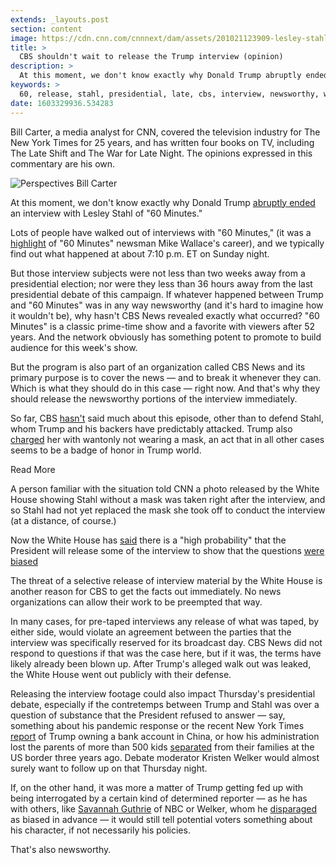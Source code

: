 ```yaml
--- 
extends: _layouts.post 
section: content 
image: https://cdn.cnn.com/cnnnext/dam/assets/201021123909-lesley-stahl-file-super-tease.jpg 
title: > 
  CBS shouldn't wait to release the Trump interview (opinion) 
description: > 
  At this moment, we don't know exactly why Donald Trump abruptly ended an interview with Lesley Stahl of "60 Minutes."Lots of people have walked out of interviews with "60 Minutes," (it was a highlight of "60 Minutes" newsman Mike Wallace's career), and we typically find out what happened at about 7:10 p.m.If whatever happened between Trump and "60 Minutes" was in any way newsworthy (and it's hard to imagine how it wouldn't be), why hasn't CBS News revealed exactly what occurred?"60 Minutes" is a classic prime-time show and a favorite with viewers after 52 years.So far, CBS hasn't said much about this episode, other than to defend Stahl, whom Trump and his backers have predictably attacked. 
keywords: > 
  60, release, stahl, presidential, late, cbs, interview, newsworthy, wait, weeks, trump, minutes, shouldnt, opinion 
date: 1603329936.534283 
--- 
```

<div><p class="zn-body__paragraph">Bill Carter, a media analyst for CNN, covered the television industry for The New York Times for 25 years, and has written four books on TV, including The Late Shift and The War for Late Night. The opinions expressed in this commentary are his own.</p><img src="//cdn.cnn.com/cnn/2018/images/10/11/perspectives-bill-carter.jpg" alt="Perspectives Bill Carter">
<p class="zn-body__paragraph speakable">At this moment, we don't know exactly why Donald Trump <a href="https://www.cnn.com/politics/live-news/us-election-news-10-21-2020/h_d3e9a17abba3d346e98979a226dda9af" target="_blank">abruptly ended</a> an interview with Lesley Stahl of "60 Minutes."</p><a></a><p>Lots of people have walked out of interviews with "60 Minutes," (it was a <a href="https://www.cnn.com/2019/07/25/entertainment/mike-wallace-is-here-review/index.html" target="_blank">highlight</a> of "60 Minutes" newsman Mike Wallace's career), and we typically find out what happened at about 7:10 p.m. ET on Sunday night.</p><p class="zn-body__paragraph speakable">But those interview subjects were not less than two weeks away from a presidential election; nor were they less than 36 hours away from the last presidential debate of this campaign. If whatever happened between Trump and "60 Minutes" was in any way newsworthy (and it's hard to imagine how it wouldn't be), why hasn't CBS News revealed exactly what occurred? "60 Minutes" is a classic prime-time show and a favorite with viewers after 52 years. And the network obviously has something potent to promote to build audience for this week's show.</p><p id="ad_rect_atf_02" class="ad-ad_rect_atf_02 ad-refresh-default"></p><p></p><p></p><ul class="cn cn-list-hierarchical-xs cn--idx-5 cn-zoneAdContainer"></ul><p class="zn-body__paragraph">But the program is also part of an organization called CBS News and its primary purpose is to cover the news &#8212; and to break it whenever they can. Which is what they should do in this case &#8212; right now. And that's why they should release the newsworthy portions of the interview immediately.</p><a></a><a></a><p>So far, CBS <a href="https://www.cnn.com/2020/10/20/politics/trump-interview-60-minutes/index.html" target="_blank">hasn't</a> said much about this episode, other than to defend Stahl, whom Trump and his backers have predictably attacked. Trump also <a href="https://twitter.com/realDonaldTrump/status/1318644698341408769?s=20" target="_blank">charged</a> her with wantonly not wearing a mask, an act that in all other cases seems to be a badge of honor in Trump world.</p><p class="read-more-gradient"></p><p class="read-more-link" id="js-body-read-more">Read More</p><p class="zn-body__paragraph">A person familiar with the situation told CNN a photo released by the White House showing Stahl without a mask was taken right after the interview, and so Stahl had not yet replaced the mask she took off to conduct the interview (at a distance, of course.) </p><a></a><a></a><p>Now the White House has <a href="https://www.cnn.com/2020/10/20/politics/trump-interview-60-minutes/index.html" target="_blank">said</a> there is a "high probability" that the President will release some of the interview to show that the questions <a href="https://twitter.com/realDonaldTrump/status/1318675787973840896" target="_blank">were biased</a> </p><p id="cnn-end-of-content" class="myFinance-widget"></p><p class="zn-body__paragraph">The threat of a selective release of interview material by the White House is another reason for CBS to get the facts out immediately. No news organizations can allow their work to be preempted that way.</p><p class="zn-body__paragraph">In many cases, for pre-taped interviews any release of what was taped, by either side, would violate an agreement between the parties that the interview was specifically reserved for its broadcast day. CBS News did not respond to questions if that was the case here, but if it was, the terms have likely already been blown up. After Trump's alleged walk out was leaked, the White House went out publicly with their defense. </p><a></a><a></a><p>Releasing the interview footage could also impact Thursday's presidential debate, especially if the contretemps between Trump and Stahl was over a question of substance that the President refused to answer &#8212; say, something about his pandemic response or the recent New York Times <a href="https://www.cnn.com/2020/10/20/politics/trump-china-taxes-financial-records/index.html" target="_blank">report</a> of Trump owning a bank account in China, or how his administration lost the parents of more than 500 kids <a href="https://www.cnn.com/2020/10/20/politics/children-separation-border/index.html" target="_blank">separated</a> from their families at the US border three years ago. Debate moderator Kristen Welker would almost surely want to follow up on that Thursday night.</p><p></p><ul class="cn cn-list-hierarchical-xs cn--idx-16 cn-zoneAdContainer"></ul><a></a><a></a><p>If, on the other hand, it was more a matter of Trump getting fed up with being interrogated by a certain kind of determined reporter &#8212; as he has with others, like <a href="https://www.cnn.com/videos/media/2020/10/17/trump-savannah-guthrie-criticism-town-hall-ctn-sot-vpx.cnn" target="_blank">Savannah Guthrie</a> of NBC or Welker, whom he <a href="https://www.cnn.com/politics/live-news/us-election-news-10-18-2020/h_80cd769e4cbad6eb8a4e1afb2f28c463" target="_blank">disparaged</a> as biased in advance &#8212; it would still tell potential voters something about his character, if not necessarily his policies.</p><p class="zn-body__paragraph">That's also newsworthy. </p></div>
